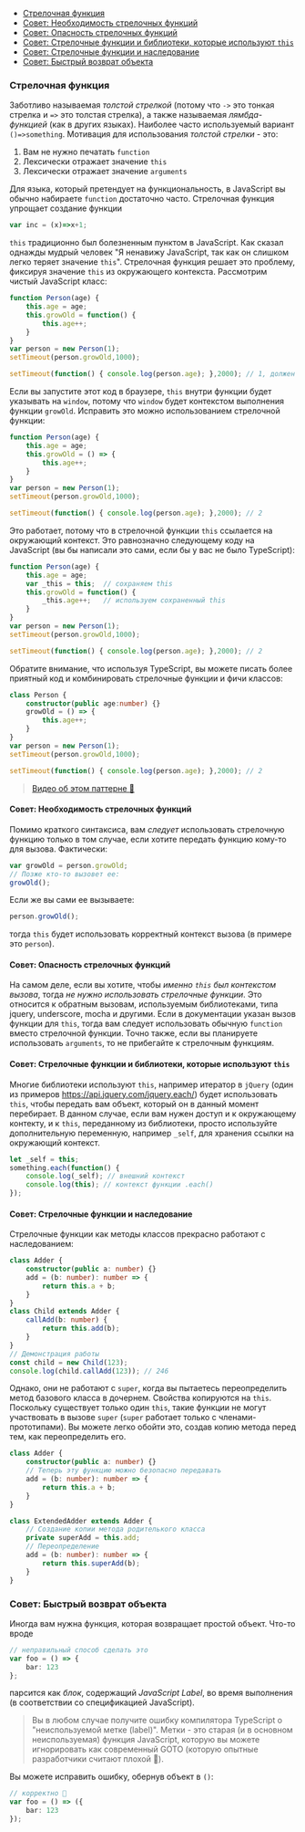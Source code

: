 * [Стрелочная функция](#arrow-functions)
* [Совет: Необходимость стрелочных функций](#tip-arrow-function-need)
* [Совет: Опасность стрелочных функций](#tip-arrow-function-danger)
* [Совет: Стрелочные функции и библиотеки, которые используют `this`](#tip-arrow-functions-with-libraries-that-use-this)
* [Совет: Стрелочные функции и наследование](#tip-arrow-functions-and-inheritance)
* [Совет: Быстрый возврат объекта](#tip-quick-object-return)

### Стрелочная функция

Заботливо называемая *толстой стрелкой* (потому что `->` это тонкая стрелка и `=>` это толстая стрелка), а также называемая *лямбда-функцией* (как в других языках). Наиболее часто используемый вариант `()=>something`. Мотивация для использования *толстой стрелки* - это:
1. Вам не нужно печатать `function`
2. Лексически отражает значение `this`
2. Лексически отражает значение `arguments`

Для языка, который претендует на функциональность, в JavaScript вы обычно набираете `function` достаточно часто. Стрелочная функция упрощает создание функции
```ts
var inc = (x)=>x+1;
```
`this` традиционно был болезненным пунктом в JavaScript. Как сказал однажды мудрый человек "Я ненавижу JavaScript, так как он слишком легко теряет значение `this`". Стрелочная функция решает это проблему, фиксируя значение `this` из окружающего контекста. Рассмотрим чистый JavaScript класс:

```ts
function Person(age) {
    this.age = age;
    this.growOld = function() {
        this.age++;
    }
}
var person = new Person(1);
setTimeout(person.growOld,1000);

setTimeout(function() { console.log(person.age); },2000); // 1, должен быть 2
```

Если вы запустите этот код в браузере, `this` внутри функции будет указывать на `window`, потому что `window` будет контекстом выполнения функции `growOld`. Исправить это можно использованием стрелочной функции:

```ts
function Person(age) {
    this.age = age;
    this.growOld = () => {
        this.age++;
    }
}
var person = new Person(1);
setTimeout(person.growOld,1000);

setTimeout(function() { console.log(person.age); },2000); // 2
```

Это работает, потому что в стрелочной функции `this` ссылается на окружающий контекст. Это равнозначно следующему коду на JavaScript (вы бы написали это сами, если бы у вас не было TypeScript):

```ts
function Person(age) {
    this.age = age;
    var _this = this;  // сохраняем this
    this.growOld = function() {
        _this.age++;   // используем сохраненный this
    }
}
var person = new Person(1);
setTimeout(person.growOld,1000);

setTimeout(function() { console.log(person.age); },2000); // 2
```

Обратите внимание, что используя TypeScript, вы можете писать более приятный код и комбинировать стрелочные функции и фичи классов:

```ts
class Person {
    constructor(public age:number) {}
    growOld = () => {
        this.age++;
    }
}
var person = new Person(1);
setTimeout(person.growOld,1000);

setTimeout(function() { console.log(person.age); },2000); // 2
```

> [Видео об этом паттерне 🌹](https://egghead.io/lessons/typescript-make-usages-of-this-safe-in-class-methods)

#### Совет: Необходимость стрелочных функций
Помимо краткого синтаксиса, вам *следует* использовать стрелочную функцию только в том случае, если хотите передать функцию кому-то для вызова.  Фактически:
```ts
var growOld = person.growOld;
// Позже кто-то вызовет ее:
growOld();
```
Если же вы сами ее вызываете:
```ts
person.growOld();
```
тогда `this` будет использовать корректный контекст вызова (в примере это `person`).

#### Совет: Опасность стрелочных функций

На самом деле, если вы хотите, чтобы *именно `this` был контекстом вызова*, тогда *не нужно использовать стрелочные функции*. Это относится к обратным вызовам, используемым библиотеками, типа jquery, underscore, mocha и другими. Если в документации указан вызов функции для `this`, тогда вам следует использовать обычную `function` вместо стрелочной функции. Точно также, если вы планируете использовать `arguments`, то не прибегайте к стрелочным функциям.

#### Совет: Стрелочные функции и библиотеки, которые используют `this`
Многие библиотеки используют `this`, например итератор в `jQuery` (один из примеров https://api.jquery.com/jquery.each/) будет использовать `this`, чтобы передать вам объект, который он в данный момент перебирает. В данном случае, если вам нужен доступ и к окружающему контекту, и к `this`, переданному из библиотеки, просто используйте дополнительную переменную, например `_self`, 
 для хранения ссылки на окружающий контекст.

```ts
let _self = this;
something.each(function() {
    console.log(_self); // внешний контекст
    console.log(this); // контекст функции .each()
});
```

#### Совет: Стрелочные функции и наследование
Стрелочные функции как методы классов прекрасно работают с наследованием:

```ts
class Adder {
    constructor(public a: number) {}
    add = (b: number): number => {
        return this.a + b;
    }
}
class Child extends Adder {
    callAdd(b: number) {
        return this.add(b);
    }
}
// Демонстрация работы
const child = new Child(123);
console.log(child.callAdd(123)); // 246
```

Однако, они не работают с `super`, когда вы пытаетесь переопределить метод базового класса в дочернем. Свойства копируются на `this`. Поскольку существует только один `this`, такие функции не могут участвовать в вызове `super` (`super` работает только с членами-прототипами). Вы можете легко обойти это, создав копию метода перед тем, как переопределить его.

```ts
class Adder {
    constructor(public a: number) {}
    // Теперь эту функцию можно безопасно передавать
    add = (b: number): number => {
        return this.a + b;
    }
}

class ExtendedAdder extends Adder {
    // Создание копии метода родителького класса
    private superAdd = this.add;
    // Переопределение
    add = (b: number): number => {
        return this.superAdd(b);
    }
}
```

### Совет: Быстрый возврат объекта

Иногда вам нужна функция, которая возвращает простой объект. Что-то вроде

```ts
// неправильный способ сделать это
var foo = () => {
    bar: 123
};
```
парсится как *блок*, содержащий *JavaScript Label*, во время выполнения (в соответствии со спецификацией JavaScript).

>  Вы в любом случае получите ошибку компилятора TypeScript о "неиспользуемой метке (label)". Метки - это старая (и в основном неиспользуемая) функция JavaScript, которую вы можете игнорировать как современный GOTO (которую опытные разработчики считают плохой 🌹).

Вы можете исправить ошибку, обернув объект в `()`:

```ts
// корректно 🌹
var foo = () => ({
    bar: 123
});
```
